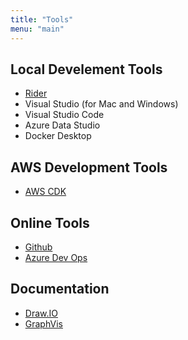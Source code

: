 ```yaml
---
title: "Tools"
menu: "main"
---
```


## Local Develement Tools

* [Rider](https://www.jetbrains.com/rider/)
* Visual Studio (for Mac and Windows)
* Visual Studio Code
* Azure Data Studio 
* Docker Desktop

## AWS Development Tools
* [AWS CDK](https://aws.amazon.com/cdk/)

## Online Tools
* [Github](https://github.com/two4suited/)
* [Azure Dev Ops](https://dev.azure.com/)

## Documentation 
* [Draw.IO](https://www.draw.io/)
* [GraphVis](https://graphviz.org/)
